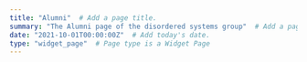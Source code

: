 ```yaml
---
title: "Alumni"  # Add a page title.
summary: "The Alumni page of the disordered systems group"  # Add a page description.
date: "2021-10-01T00:00:00Z"  # Add today's date.
type: "widget_page"  # Page type is a Widget Page
---
```

